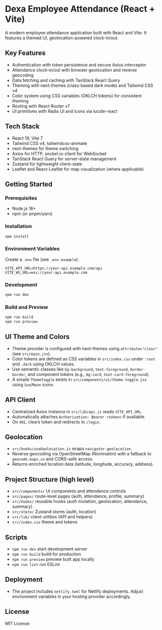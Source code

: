 # Dexa Employee Attendance (React + Vite)

A modern employee attendance application built with React and Vite. It features a themed UI, geolocation-powered clock-in/out.

## Key Features
- Authentication with token persistence and secure Axios interceptor
- Attendance clock-in/out with browser geolocation and reverse geocoding
- Data fetching and caching with TanStack React Query
- Theming with next-themes (class-based dark mode) and Tailwind CSS v4
- Color system using CSS variables (OKLCH tokens) for consistent theming
- Routing with React Router v7
- UI primitives with Radix UI and icons via lucide-react

## Tech Stack
- React 19, Vite 7
- Tailwind CSS v4, tailwindcss-animate
- next-themes for theme switching
- Axios for HTTP, socket.io-client for WebSocket
- TanStack React Query for server-state management
- Zustand for lightweight client-state
- Leaflet and React-Leaflet for map visualization (where applicable)

## Getting Started
### Prerequisites
- Node.js 18+
- npm (or pnpm/yarn)

### Installation
```bash
npm install
```

### Environment Variables
Create a `.env` file (see `.env.example`):
```env
VITE_API_URL=https://your-api.example.com/api
VITE_WS_URL=wss://your-api.example.com
```

### Development
```bash
npm run dev
```

### Build and Preview
```bash
npm run build
npm run preview
```

## UI Theme and Colors
- Theme provider is configured with next-themes using `attribute="class"` (see `src/main.jsx`).
- Color tokens are defined as CSS variables in `src/index.css` under `:root` and `.dark` using OKLCH values.
- Use semantic classes like `bg-background`, `text-foreground`, `border-border`, and component tokens (e.g., `bg-card`, `text-card-foreground`).
- A simple `ThemeToggle` exists in `src/components/ui/theme-toggle.jsx` using `Sun`/`Moon` icons.


## API Client
- Centralized Axios instance in `src/lib/api.js` reads `VITE_API_URL`.
- Automatically attaches `Authorization: Bearer <token>` if available.
- On `401`, clears token and redirects to `/login`.

## Geolocation
- `src/hooks/useGeolocation.js` wraps `navigator.geolocation`.
- Reverse geocoding via OpenStreetMap (Nominatim) with a fallback to `geocode.maps.co` and CORS-safe access.
- Returns enriched location data (latitude, longitude, accuracy, address).

## Project Structure (high level)
- `src/components/` UI components and attendance controls
- `src/pages/` route-level pages (auth, attendance, profile, summary)
- `src/hooks/` reusable hooks (auth mutation, geolocation, attendance, summary)
- `src/store/` Zustand stores (auth, location)
- `src/lib/` client utilities (API and helpers)
- `src/index.css` theme and tokens

## Scripts
- `npm run dev` start development server
- `npm run build` build for production
- `npm run preview` preview built app locally
- `npm run lint` run ESLint

## Deployment
- The project includes `netlify.toml` for Netlify deployments. Adjust environment variables in your hosting provider accordingly.

## License
MIT License